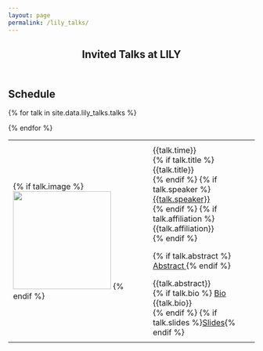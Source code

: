```yaml
---
layout: page
permalink: /lily_talks/
---
```


 <header class="post-header">
    <h2 class="post-title">Invited Talks at LILY</h2>
  </header> 


## Schedule


<table>
{% for talk in site.data.lily_talks.talks %}


  <tr><td style="padding:10px">
{% if talk.image %}<img width="200px" src="{{talk.image}}"> {% endif %}
</td><td style="padding:10px">
{{talk.time}}
<br>
{% if talk.title %}
{{talk.title}}
<br> {% endif %}
{% if talk.speaker %}
<a class="paper" href="{{talk.url}}">
{{talk.speaker}}</a><br> {% endif %}
{% if talk.affiliation %}
{{talk.affiliation}} <br> {% endif %}


{% if talk.abstract %}
<a class="btn btn-labeled btn-primary" href="{{talk.collapse1}}" data-toggle="collapse"> Abstract </a> {% endif %} 
<div style="max-width:400px" id="{{talk.collapse2}}" class="collapse">
{{talk.abstract}}
</div>
{% if talk.bio %}
<a class="btn btn-labeled btn-primary" href="{{talk.collapse3}}" data-toggle="collapse"> Bio </a> 
<div style="max-width:400px" id="{{talk.collapse4}}" class="collapse">
{{talk.bio}}
</div>
{% endif %}
{% if talk.slides %}<a class="btn btn-labeled btn-primary" href="{{talk.slides}}">Slides</a>{% endif %}

<br>
</td></tr>

{% endfor %}
</table>

